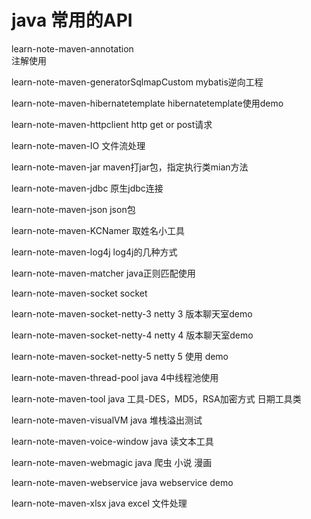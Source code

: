 # java 常用的API

learn-note-maven-annotation<br>
注解使用

learn-note-maven-generatorSqlmapCustom
mybatis逆向工程

learn-note-maven-hibernatetemplate
hibernatetemplate使用demo

learn-note-maven-httpclient
http get or post请求

learn-note-maven-IO
文件流处理

learn-note-maven-jar
maven打jar包，指定执行类mian方法

learn-note-maven-jdbc
原生jdbc连接

learn-note-maven-json
json包

learn-note-maven-KCNamer
取姓名小工具

learn-note-maven-log4j
log4j的几种方式

learn-note-maven-matcher
java正则匹配使用

learn-note-maven-socket
socket

learn-note-maven-socket-netty-3
netty 3 版本聊天室demo

learn-note-maven-socket-netty-4
netty 4 版本聊天室demo

learn-note-maven-socket-netty-5
netty 5 使用 demo

learn-note-maven-thread-pool
java 4中线程池使用

learn-note-maven-tool
java 工具-DES，MD5，RSA加密方式 日期工具类

learn-note-maven-visualVM
java 堆栈溢出测试

learn-note-maven-voice-window
java 读文本工具

learn-note-maven-webmagic
java 爬虫 小说 漫画

learn-note-maven-webservice
java webservice demo

learn-note-maven-xlsx
java excel 文件处理
